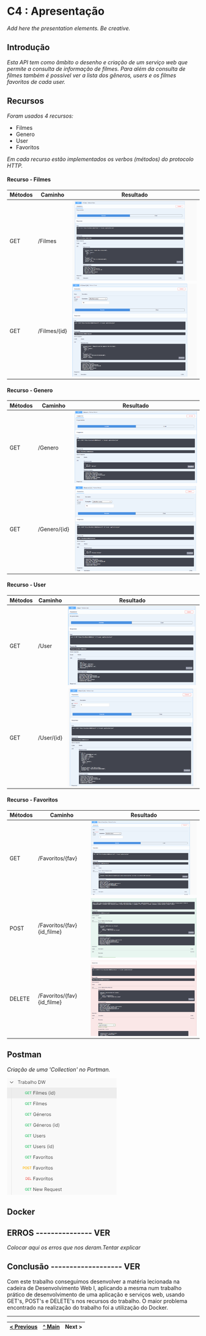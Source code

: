 # C4 : Apresentação

_Add here the presentation elements. Be creative._

## Introdução
_Esta API tem como âmbito o desenho e criação de um serviço web que permite a consulta de informação de filmes._
_Para além da consulta de filmes também é possível ver a lista dos gêneros, users e os filmes favoritos de cada user._

## Recursos 
_Foram usados 4 recursos:_
* Filmes
* Genero
* User
* Favoritos 

_Em cada recurso estão implementados os verbos (métodos) do protocolo HTTP._

#### Recurso - Filmes
| Métodos                      | Caminho   | Resultado    |
| ---------------------------- | ----------- | -----------  |
| GET | /Filmes                | ![Get Filmes](images/image4.png)       |
| GET | /Filmes/{id}            | ![Get Filmes_id](images/image5.png)       |


#### Recurso - Genero
| Métodos                      | Caminho   | Resultado    |
| ---------------------------- | ----------- | -----------  |
| GET | /Genero                | ![Get Genero](images/image6.png)       |
| GET | /Genero/{id}            | ![Get Genero_id](images/image13.png)       |


#### Recurso - User
| Métodos                      | Caminho   | Resultado    |
| ---------------------------- | ----------- | -----------  |
| GET | /User               | ![Get User](images/image14.png)       |
| GET | /User/{id}            | ![Get User_id](images/image7.png)       |


#### Recurso - Favoritos
| Métodos                      | Caminho   | Resultado    |
| ---------------------------- | ----------- | -----------  |
| GET | /Favoritos/{fav}                | ![Get Fav](images/image8.png)       |
| POST | /Favoritos/{fav}{id_filme}            | ![Get Fav_id](images/image11.png)       |
| DELETE | /Favoritos/{fav}{id_filme}            | ![Get Fav_id_filmes](images/image12.png)       |


## Postman
_Criação de uma 'Collection' no Portman._

![Postman](images/image10.PNG)

## Docker



## ERROS --------------- VER
_Colocar aqui os erros que nos deram.Tentar explicar_


## Conclusão ------------------- VER
Com este trabalho conseguimos desenvolver a matéria lecionada na cadeira de Desenvolvimento Web I, aplicando a mesma num trabalho prático de desenvolvimento de uma aplicação e serviços web, usando GET's, POST's e DELETE's nos recursos do trabalho. O maior problema encontrado na realização do trabalho foi a utilização do Docker.

---  
[< Previous](c3.md) | [^ Main](../../../) | Next >
:--- | :---: | ---: 
